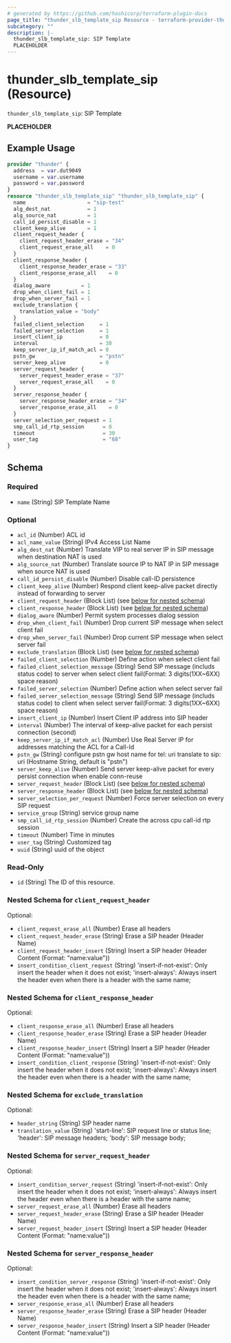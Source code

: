 ```yaml
---
# generated by https://github.com/hashicorp/terraform-plugin-docs
page_title: "thunder_slb_template_sip Resource - terraform-provider-thunder"
subcategory: ""
description: |-
  thunder_slb_template_sip: SIP Template
  PLACEHOLDER
---
```


# thunder_slb_template_sip (Resource)

`thunder_slb_template_sip`: SIP Template

__PLACEHOLDER__

## Example Usage

```terraform
provider "thunder" {
  address  = var.dut9049
  username = var.username
  password = var.password
}
resource "thunder_slb_template_sip" "thunder_slb_template_sip" {
  name                    = "sip-test"
  alg_dest_nat            = 1
  alg_source_nat          = 1
  call_id_persist_disable = 1
  client_keep_alive       = 1
  client_request_header {
    client_request_header_erase = "34"
    client_request_erase_all    = 0
  }
  client_response_header {
    client_response_header_erase = "33"
    client_response_erase_all    = 0
  }
  dialog_aware          = 1
  drop_when_client_fail = 1
  drop_when_server_fail = 1
  exclude_translation {
    translation_value = "body"
  }
  failed_client_selection     = 1
  failed_server_selection     = 1
  insert_client_ip            = 0
  interval                    = 30
  keep_server_ip_if_match_acl = 0
  pstn_gw                     = "pstn"
  server_keep_alive           = 0
  server_request_header {
    server_request_header_erase = "37"
    server_request_erase_all    = 0
  }
  server_response_header {
    server_response_header_erase = "34"
    server_response_erase_all    = 0
  }
  server_selection_per_request = 1
  smp_call_id_rtp_session      = 0
  timeout                      = 30
  user_tag                     = "68"
}
```

<!-- schema generated by tfplugindocs -->
## Schema

### Required

- `name` (String) SIP Template Name

### Optional

- `acl_id` (Number) ACL id
- `acl_name_value` (String) IPv4 Access List Name
- `alg_dest_nat` (Number) Translate VIP to real server IP in SIP message when destination NAT is used
- `alg_source_nat` (Number) Translate source IP to NAT IP in SIP message when source NAT is used
- `call_id_persist_disable` (Number) Disable call-ID persistence
- `client_keep_alive` (Number) Respond client keep-alive packet directly instead of forwarding to server
- `client_request_header` (Block List) (see [below for nested schema](#nestedblock--client_request_header))
- `client_response_header` (Block List) (see [below for nested schema](#nestedblock--client_response_header))
- `dialog_aware` (Number) Permit system processes dialog session
- `drop_when_client_fail` (Number) Drop current SIP message when select client fail
- `drop_when_server_fail` (Number) Drop current SIP message when select server fail
- `exclude_translation` (Block List) (see [below for nested schema](#nestedblock--exclude_translation))
- `failed_client_selection` (Number) Define action when select client fail
- `failed_client_selection_message` (String) Send SIP message (includs status code) to server when select client fail(Format: 3 digits(1XX~6XX) space reason)
- `failed_server_selection` (Number) Define action when select server fail
- `failed_server_selection_message` (String) Send SIP message (includs status code) to client when select server fail(Format: 3 digits(1XX~6XX) space reason)
- `insert_client_ip` (Number) Insert Client IP address into SIP header
- `interval` (Number) The interval of keep-alive packet for each persist connection (second)
- `keep_server_ip_if_match_acl` (Number) Use Real Server IP for addresses matching the ACL for a Call-Id
- `pstn_gw` (String) configure pstn gw host name for tel: uri translate to sip: uri (Hostname String, default is "pstn")
- `server_keep_alive` (Number) Send server keep-alive packet for every persist connection when enable conn-reuse
- `server_request_header` (Block List) (see [below for nested schema](#nestedblock--server_request_header))
- `server_response_header` (Block List) (see [below for nested schema](#nestedblock--server_response_header))
- `server_selection_per_request` (Number) Force server selection on every SIP request
- `service_group` (String) service group name
- `smp_call_id_rtp_session` (Number) Create the across cpu call-id rtp session
- `timeout` (Number) Time in minutes
- `user_tag` (String) Customized tag
- `uuid` (String) uuid of the object

### Read-Only

- `id` (String) The ID of this resource.

<a id="nestedblock--client_request_header"></a>
### Nested Schema for `client_request_header`

Optional:

- `client_request_erase_all` (Number) Erase all headers
- `client_request_header_erase` (String) Erase a SIP header (Header Name)
- `client_request_header_insert` (String) Insert a SIP header (Header Content (Format: "name:value"))
- `insert_condition_client_request` (String) 'insert-if-not-exist': Only insert the header when it does not exist; 'insert-always': Always insert the header even when there is a header with the same name;


<a id="nestedblock--client_response_header"></a>
### Nested Schema for `client_response_header`

Optional:

- `client_response_erase_all` (Number) Erase all headers
- `client_response_header_erase` (String) Erase a SIP header (Header Name)
- `client_response_header_insert` (String) Insert a SIP header (Header Content (Format: "name:value"))
- `insert_condition_client_response` (String) 'insert-if-not-exist': Only insert the header when it does not exist; 'insert-always': Always insert the header even when there is a header with the same name;


<a id="nestedblock--exclude_translation"></a>
### Nested Schema for `exclude_translation`

Optional:

- `header_string` (String) SIP header name
- `translation_value` (String) 'start-line': SIP request line or status line; 'header': SIP message headers; 'body': SIP message body;


<a id="nestedblock--server_request_header"></a>
### Nested Schema for `server_request_header`

Optional:

- `insert_condition_server_request` (String) 'insert-if-not-exist': Only insert the header when it does not exist; 'insert-always': Always insert the header even when there is a header with the same name;
- `server_request_erase_all` (Number) Erase all headers
- `server_request_header_erase` (String) Erase a SIP header (Header Name)
- `server_request_header_insert` (String) Insert a SIP header (Header Content (Format: "name:value"))


<a id="nestedblock--server_response_header"></a>
### Nested Schema for `server_response_header`

Optional:

- `insert_condition_server_response` (String) 'insert-if-not-exist': Only insert the header when it does not exist; 'insert-always': Always insert the header even when there is a header with the same name;
- `server_response_erase_all` (Number) Erase all headers
- `server_response_header_erase` (String) Erase a SIP header (Header Name)
- `server_response_header_insert` (String) Insert a SIP header (Header Content (Format: "name:value"))


